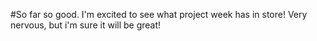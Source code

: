 #So far so good. I'm excited to see what project week has in store! Very nervous, but i'm sure it will be great!